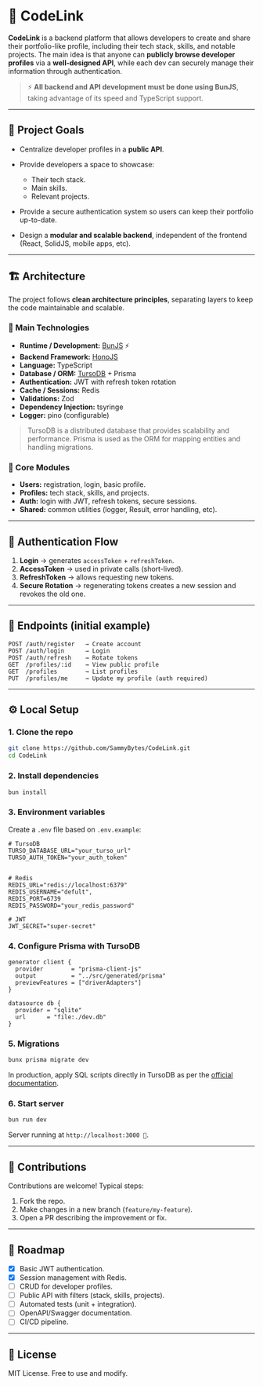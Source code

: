 # 📌 CodeLink

**CodeLink** is a backend platform that allows developers to create and share their portfolio-like profile, including their tech stack, skills, and notable projects.
The main idea is that anyone can **publicly browse developer profiles** via a **well-designed API**, while each dev can securely manage their information through authentication.

> ⚡ **All backend and API development must be done using BunJS**, taking advantage of its speed and TypeScript support.

---

## 🎯 Project Goals

* Centralize developer profiles in a **public API**.
* Provide developers a space to showcase:

  * Their tech stack.
  * Main skills.
  * Relevant projects.
* Provide a secure authentication system so users can keep their portfolio up-to-date.
* Design a **modular and scalable backend**, independent of the frontend (React, SolidJS, mobile apps, etc).

---

## 🏗️ Architecture

The project follows **clean architecture principles**, separating layers to keep the code maintainable and scalable.

### 🔹 Main Technologies

* **Runtime / Development:** [BunJS](https://bun.sh/) ⚡
* **Backend Framework:** [HonoJS](https://hono.dev/)
* **Language:** TypeScript
* **Database / ORM:** [TursoDB](https://turso.tech/) + Prisma
* **Authentication:** JWT with refresh token rotation
* **Cache / Sessions:** Redis
* **Validations:** Zod
* **Dependency Injection:** tsyringe
* **Logger:** pino (configurable)

> TursoDB is a distributed database that provides scalability and performance. Prisma is used as the ORM for mapping entities and handling migrations.

### 🔹 Core Modules

* **Users:** registration, login, basic profile.
* **Profiles:** tech stack, skills, and projects.
* **Auth:** login with JWT, refresh tokens, secure sessions.
* **Shared:** common utilities (logger, Result, error handling, etc).

---

## 🚦 Authentication Flow

1. **Login** → generates `accessToken` + `refreshToken`.
2. **AccessToken** → used in private calls (short-lived).
3. **RefreshToken** → allows requesting new tokens.
4. **Secure Rotation** → regenerating tokens creates a new session and revokes the old one.

---

## 📡 Endpoints (initial example)

```http
POST /auth/register   → Create account
POST /auth/login      → Login
POST /auth/refresh    → Rotate tokens
GET  /profiles/:id    → View public profile
GET  /profiles        → List profiles
PUT  /profiles/me     → Update my profile (auth required)
```

---

## ⚙️ Local Setup

### 1. Clone the repo

```bash
git clone https://github.com/SammyBytes/CodeLink.git
cd CodeLink
```

### 2. Install dependencies

```bash
bun install
```

### 3. Environment variables

Create a `.env` file based on `.env.example`:

```env
# TursoDB
TURSO_DATABASE_URL="your_turso_url"
TURSO_AUTH_TOKEN="your_auth_token"


# Redis
REDIS_URL="redis://localhost:6379"
REDIS_USERNAME="defult",
REDIS_PORT=6739
REDIS_PASSWORD="your_redis_password"

# JWT
JWT_SECRET="super-secret"
```

### 4. Configure Prisma with TursoDB

```prisma
generator client {
  provider        = "prisma-client-js"
  output          = "../src/generated/prisma"
  previewFeatures = ["driverAdapters"]
}

datasource db {
  provider = "sqlite"
  url      = "file:./dev.db"
}
```

### 5. Migrations

```bash
bunx prisma migrate dev
```

In production, apply SQL scripts directly in TursoDB as per the [official documentation](https://docs.turso.tech/sdk/ts/orm/prisma).

### 6. Start server

```bash
bun run dev
```

Server running at `http://localhost:3000 🚀`.

---

## 🤝 Contributions

Contributions are welcome! Typical steps:

1. Fork the repo.
2. Make changes in a new branch (`feature/my-feature`).
3. Open a PR describing the improvement or fix.

---

## 📌 Roadmap

* [x] Basic JWT authentication.
* [x] Session management with Redis.
* [ ] CRUD for developer profiles.
* [ ] Public API with filters (stack, skills, projects).
* [ ] Automated tests (unit + integration).
* [ ] OpenAPI/Swagger documentation.
* [ ] CI/CD pipeline.

---

## 📄 License

MIT License. Free to use and modify.
